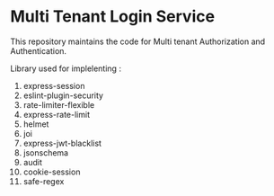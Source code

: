 # Multi Tenant Login Service

This repository maintains the code for Multi tenant Authorization and Authentication.

Library used for implelenting :

1. express-session
2. eslint-plugin-security
3. rate-limiter-flexible
4. express-rate-limit
5. helmet
6. joi
7. express-jwt-blacklist
8. jsonschema
9. audit
10. cookie-session
11. safe-regex
